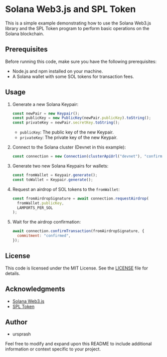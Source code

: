 # Solana Web3.js and SPL Token 

This is a simple example demonstrating how to use the Solana Web3.js library and the SPL Token program to perform basic operations on the Solana blockchain.

## Prerequisites

Before running this code, make sure you have the following prerequisites:

- Node.js and npm installed on your machine.
- A Solana wallet with some SOL tokens for transaction fees.

## Usage

1. Generate a new Solana Keypair:

   ```javascript
   const newPair = new Keypair();
   const publicKey = new PublicKey(newPair.publicKey).toString();
   const privateKey = newPair.secretKey.toString();
   ```

   - `publicKey`: The public key of the new Keypair.
   - `privateKey`: The private key of the new Keypair.

2. Connect to the Solana cluster (Devnet in this example):

   ```javascript
   const connection = new Connection(clusterApiUrl("devnet"), "confirmed");
   ```

3. Generate two new Solana Keypairs for wallets:

   ```javascript
   const fromWallet = Keypair.generate();
   const toWallet = Keypair.generate();
   ```

4. Request an airdrop of SOL tokens to the `fromWallet`:

   ```javascript
   const fromAirdropSignature = await connection.requestAirdrop(
     fromWallet.publicKey,
     LAMPORTS_PER_SOL
   );
   ```

5. Wait for the airdrop confirmation:

   ```javascript
   await connection.confirmTransaction(fromAirdropSignature, {
     commitment: "confirmed",
   });
   ```

## License

This code is licensed under the MIT License. See the [LICENSE](LICENSE) file for details.

## Acknowledgments

- [Solana Web3.js](https://github.com/solana-labs/solana-web3.js)
- [SPL Token](https://spl.solana.com/token)

## Author

- ursprash

Feel free to modify and expand upon this README to include additional information or context specific to your project.
